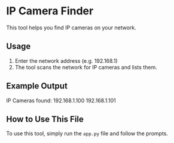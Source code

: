 # IP Camera Finder

This tool helps you find IP cameras on your network.

## Usage

1. Enter the network address (e.g. 192.168.1)
2. The tool scans the network for IP cameras and lists them.

## Example Output

IP Cameras found:
192.168.1.100
192.168.1.101

## How to Use This File

To use this tool, simply run the `app.py` file and follow the prompts.
